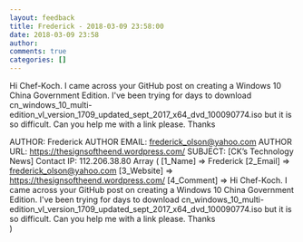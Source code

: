 ```yaml
---
layout: feedback
title: Frederick - 2018-03-09 23:58:00
date: 2018-03-09 23:58
author: 
comments: true
categories: []
---
```

Hi Chef-Koch. I came across your GitHub post on creating a Windows 10 China Government Edition. I've been trying for days to download cn_windows_10_multi-edition_vl_version_1709_updated_sept_2017_x64_dvd_100090774.iso but it is so difficult. Can you help me with a link please. Thanks
<!--more-->
AUTHOR: Frederick
AUTHOR EMAIL: frederick_olson@yahoo.com
AUTHOR URL: https://thesignsoftheend.wordpress.com/
SUBJECT: [CK’s Technology News] Contact
IP: 112.206.38.80
Array
(
    [1_Name] =&gt; Frederick
    [2_Email] =&gt; frederick_olson@yahoo.com
    [3_Website] =&gt; https://thesignsoftheend.wordpress.com/
    [4_Comment] =&gt; Hi Chef-Koch. I came across your GitHub post on creating a Windows 10 China Government Edition. I've been trying for days to download cn_windows_10_multi-edition_vl_version_1709_updated_sept_2017_x64_dvd_100090774.iso but it is so difficult. Can you help me with a link please. Thanks  
)


